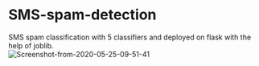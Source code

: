 # SMS-spam-detection
SMS spam classification with 5 classifiers and deployed on flask with the help of joblib.  
<img src="https://i.ibb.co/bJzPKNX/Screenshot-from-2020-05-25-09-51-41.png" alt="Screenshot-from-2020-05-25-09-51-41" border="0">
